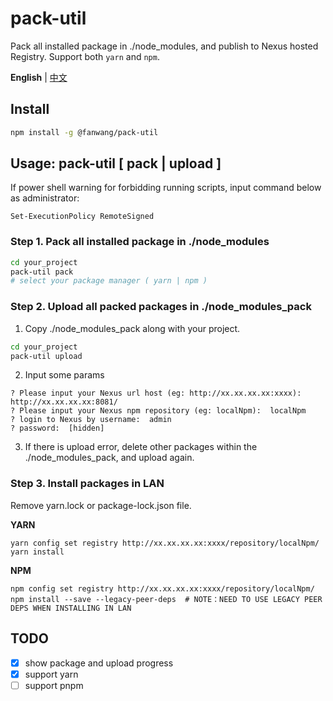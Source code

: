 # pack-util

Pack all installed package in ./node_modules, and publish to Nexus hosted Registry. Support both `yarn` and `npm`.   

**English** | [中文](./README.md)  

## Install  

```sh
npm install -g @fanwang/pack-util
```

## Usage: pack-util [ pack | upload ]  
If power shell warning for forbidding running scripts, input command below as administrator:  
```
Set-ExecutionPolicy RemoteSigned
```

### Step 1. Pack all installed package in ./node_modules  

```sh
cd your_project
pack-util pack
# select your package manager ( yarn | npm )
```

### Step 2. Upload all packed packages in ./node_modules_pack  
1. Copy ./node_modules_pack along with your project.  
```sh
cd your_project  
pack-util upload  
```

2. Input some params  
```
? Please input your Nexus url host (eg: http://xx.xx.xx.xx:xxxx): http://xx.xx.xx.xx:8081/
? Please input your Nexus npm repository (eg: localNpm):  localNpm
? login to Nexus by username:  admin
? password:  [hidden]
```

3. If there is upload error, delete other packages within the ./node_modules_pack, and upload again.  

### Step 3. Install packages in LAN  
Remove yarn.lock or package-lock.json file.

**YARN**  
```
yarn config set registry http://xx.xx.xx.xx:xxxx/repository/localNpm/
yarn install
```

**NPM**  
```
npm config set registry http://xx.xx.xx.xx:xxxx/repository/localNpm/
npm install --save --legacy-peer-deps  # NOTE：NEED TO USE LEGACY PEER DEPS WHEN INSTALLING IN LAN
```

## TODO
- [x] show package and upload progress
- [x] support yarn
- [ ] support pnpm
